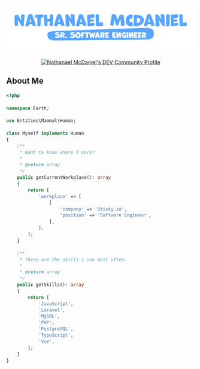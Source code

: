 # [![GitHub Header](https://raw.githubusercontent.com/leemcd56/leemcd56/main/assets/banner.png)](https://nathanael.rocks/)

<p align="center">
    <a href="https://dev.to/leemcd56">
        <img src="https://practicaldev-herokuapp-com.freetls.fastly.net/assets/rainbowdev.svg" alt="Nathanael McDaniel's DEV Community Profile" height="30" width="30">
    </a>
</p>

## About Me

```php
<?php

namespace Earth;

use Entities\Mammal\Human;

class Myself implements Human
{
    /**
     * Want to know where I work?
     *
     * @return array
     */
    public getCurrentWorkplace(): array
    {
        return [
            'workplace' => [
                [
                    'company' => 'Sticky.io',
                    'position' => 'Software Engineer',
                ],
            ],
        ];
    }

    /**
     * These are the skills I use most often.
     *
     * @return array
     */
    public getSkills(): array
    {
        return [
            'JavaScript',
            'Laravel',
            'MySQL',
            'PHP',
            'PostgreSQL',
            'TypeScript',
            'Vue',
        ];
    }
}
```
